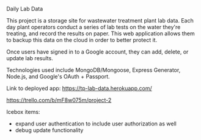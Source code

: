 Daily Lab Data

This project is a storage site for wastewater treatment plant lab data. Each day plant operators conduct a series of lab tests on the water they're treating, and record the results on paper. This web application allows them to backup this data on the cloud in order to better protect it.

Once users have signed in to a Google account, they can add, delete, or update lab results.

Technologies used include MongoDB/Mongoose, Express Generator, Node.js, and Google's OAuth + Passport.


Link to deployed app: https://tp-lab-data.herokuapp.com/

https://trello.com/b/mF8w075m/project-2


Icebox items:

- expand user authentication to include user authorization as well
- debug update functionality
